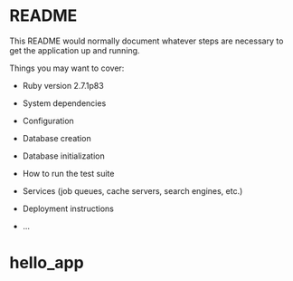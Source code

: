 # README

This README would normally document whatever steps are necessary to get the
application up and running.

Things you may want to cover:

* Ruby version 2.7.1p83

* System dependencies

* Configuration

* Database creation

* Database initialization

* How to run the test suite

* Services (job queues, cache servers, search engines, etc.)

* Deployment instructions

* ...
# hello_app
